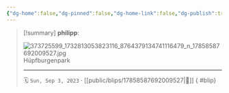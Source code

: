 ```yaml
---
{"dg-home":false,"dg-pinned":false,"dg-home-link":false,"dg-publish":true,"tags":["dgblip"],"disabled rules":["yaml-title","yaml-title-alias","file-name-heading"],"title":"philipp on instagram @ 2023-09-03","created-date":"2023-09-03T14:00:00","updated-date":"2025-05-02T17:43:07","dg-path":"blips/17858587692009527.md","permalink":"/blips/17858587692009527/","dgPassFrontmatter":true}
---
```


> [!summary] **philipp**:
>
> ![373725599_1732813053823116_8764379134741116479_n_17858587692009527.jpg](/img/user/attachments/373725599_1732813053823116_8764379134741116479_n_17858587692009527.jpg)
> Hüpfburgenpark
> - - -
>
> 🗓️ `Sun, Sep 3, 2023` · [[public/blips/17858587692009527\|🔗]]
{ #blip}

